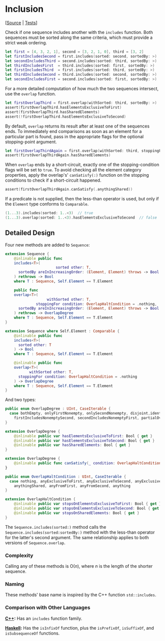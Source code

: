 #  Inclusion

[[Source](https://github.com/apple/swift-algorithms/blob/main/Sources/Algorithms/Includes.swift) | 
 [Tests](https://github.com/apple/swift-algorithms/blob/main/Tests/SwiftAlgorithmsTests/IncludesTests.swift)]

Check if one sequence includes another with the `includes` function.
Both sequences must be sorted along the same criteria,
which must provide a strict weak ordering.

```swift
let first = [4, 3, 2, 1], second = [3, 2, 1, 0], third = [3, 2]
let firstIncludesSecond = first.includes(sorted: second, sortedBy: >)  // false
let secondIncludesThird = second.includes(sorted: third, sortedBy: >)  // true
let thirdIncludesFirst  = third.includes(sorted: first, sortedBy: >)   // false
let firstIncludesThird  = first.includes(sorted: third, sortedBy: >)   // true
let thirdIncludesSecond = third.includes(sorted: second, sortedBy: >)  // false
let secondIncludesFirst = second.includes(sorted: first, sortedBy: >)  // false
```

For a more detailed computation of how much the two sequences intersect,
use the `overlap` function.

```swift
let firstOverlapThird = first.overlap(withSorted: third, sortedBy: >)
assert(firstOverlapThird.hasElementsExclusiveToFirst)
assert(firstOverlapThird.hasSharedElements)
assert(!firstOverlapThird.hasElementsExclusiveToSecond)
```

By default, `overlap` returns its result after at least one of the sequences ends.
To immediately end comparisons as soon as an element for a particular part is found,
pass in the appropriate flags for the optional stopping-point argument.

```swift
let firstOverlapThirdAgain = first.overlap(withSorted: third, stoppingFor: .anythingShared, sortedBy: >)
assert(firstOverlapThirdAgain.hasSharedElements)
```

When `overlap` ends by a short-circuit,
exactly one of the stopping-condition flags will be set to `true`.
To avoid checking all the element category properties,
apply the overlap's' `canSatisfy(:)` function on the stopping conditions to
check if a short-circuit happened.

```swift
assert(firstOverlapThirdAgain.canSatisfy(.anythingShared))
```

If a predicate is not supplied,
then the less-than operator is used,
but only if the `Element` type conforms to `Comparable`.

```swift
(1...3).includes(sorted: 1..<3)  // true
(1...3).overlap(sorted: 1..<3).hasElementsExclusiveToSecond  // false
```

## Detailed Design

Four new methods are added to `Sequence`:

```swift
extension Sequence {
    @inlinable public func
    includes<T>(
                       sorted other: T,
      sortedBy areInIncreasingOrder: (Element, Element) throws -> Bool
    ) rethrows -> Bool
    where T : Sequence, Self.Element == T.Element

    public func
    overlap<T>(
                   withSorted other: T, 
              stoppingFor condition: OverlapHaltCondition = .nothing,
      sortedBy areInIncreasingOrder: (Element, Element) throws -> Bool
    ) rethrows -> OverlapDegree
    where T : Sequence, Self.Element == T.Element
}

extension Sequence where Self.Element : Comparable {
    @inlinable public func
    includes<T>(
      sorted other: T
    ) -> Bool
    where T : Sequence, Self.Element == T.Element

    @inlinable public func
    overlap<T>(
           withSorted other: T,
      stoppingFor condition: OverlapHaltCondition = .nothing
    ) -> OverlapDegree
    where T : Sequence, Self.Element == T.Element
}
```

And two types:

```swift
public enum OverlapDegree : UInt, CaseIterable {
  case bothEmpty, onlyFirstNonempty, onlySecondNonempty, disjoint,identical,
    firstIncludesNonemptySecond, secondIncludesNonemptyFirst, partialOverlap
}

extension OverlapDegree {
    @inlinable public var hasElementsExclusiveToFirst: Bool { get }
    @inlinable public var hasElementsExclusiveToSecond: Bool { get }
    @inlinable public var hasSharedElements: Bool { get }
}

extension OverlapDegree {
    @inlinable public func canSatisfy(_ condition: OverlapHaltCondition) -> Bool
}

public enum OverlapHaltCondition : UInt, CaseIterable {
  case nothing, anyExclusiveToFirst, anyExclusiveToSecond, anyExclusive,
    anythingShared, anyFromFirst, anyFromSecond, anything
}

extension OverlapHaltCondition {
    @inlinable public var stopsOnElementsExclusiveToFirst: Bool { get }
    @inlinable public var stopsOnElementsExclusiveToSecond: Bool { get }
    @inlinable public var stopsOnSharedElements: Bool { get }
}
```

The `Sequence.includes(sorted:)` method calls the
`Sequence.includes(sorted:sortedBy:)` method with the less-than operator for
the latter's second argument.
The same relationship applies to both versions of `Sequence.overlap`.

### Complexity

Calling any of these methods is O(_n_),
where *n* is the length of the shorter sequence.

### Naming

These methods' base name is inspired by the C++ function `std::includes`.

### Comparison with Other Languages

**[C++][C++]:** Has an `includes` function family.

**[Haskell][Haskell]:** Has the `isInfixOf` function, plus the `isPrefixOf`,
`isSuffixOf`, and `isSubsequenceOf` functions.

<!-- Link references for other languages -->

[C++]: https://en.cppreference.com/w/cpp/algorithm/includes
[Haskell]: https://hackage.haskell.org/package/base-4.20.0.1/docs/Data-List.html#v:isInfixOf
